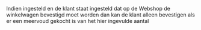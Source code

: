Indien ingesteld en de klant staat ingesteld dat op de Webshop de winkelwagen bevestigd moet worden dan kan de klant alleen bevestigen als er een meervoud gekocht is van het hier ingevulde aantal